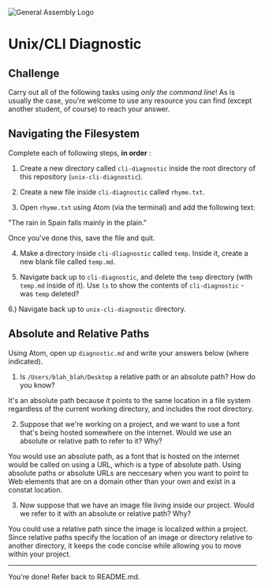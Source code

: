 ![General Assembly Logo](http://i.imgur.com/ke8USTq.png)

# Unix/CLI Diagnostic

## Challenge

Carry out all of the following tasks using _only the command line_! As is
usually the case, you're welcome to use any resource you can find (except
another student, of course) to reach your answer.

## Navigating the Filesystem

Complete each of following steps, **in order** :

1. Create a new directory called `cli-diagnostic` inside the root directory of
this repository (`unix-cli-diagnostic`).

2. Create a new file inside `cli-diagnostic` called `rhyme.txt`.

3. Open `rhyme.txt` using Atom (via the terminal) and add the following text:

 "The rain in Spain falls mainly in the plain."

 Once you've done this, save the file and quit.

4. Make a directory inside `cli-dliagnostic` called `temp`. Inside it, create a new blank file called `temp.md`.

5. Navigate back up to `cli-diagnostic`, and delete the `temp` directory (with `temp.md` inside of it). Use `ls` to show the contents of `cli-diagnostic` - was `temp` deleted?

6.) Navigate back up to `unix-cli-diagnostic` directory.

## Absolute and Relative Paths

Using Atom, open up `diagnostic.md` and write your answers below (where indicated).

1. Is `/Users/blah_blah/Desktop` a relative path or an absolute path? How do you know?

 <!-- Answer Starts Here -->

 It's an absolute path because it points to the same location in a file system regardless of the current working directory, and includes the root directory.

 <!-- Answer Ends Here -->

2. Suppose that we're working on a project, and we want to use a font that's being hosted somewhere on the internet. Would we use an absolute or relative path to refer to it? Why?

 <!-- Answer Starts Here -->

 You would use an absolute path, as a font that is hosted on the internet would be called on using a URL, which is a type of absolute path. Using absolute paths or absolute URLs are neccesary when you want to point to Web elements that are on a domain other than your own and exist in a constat location.

 <!-- Answer Ends Here -->

3. Now suppose that we have an image file living inside our project. Would we refer to it with an absolute or relative path? Why?

 <!-- Answer Starts Here -->

 You could use a relative path since the image is localized within a project. Since relative paths specify the location of an image or directory relative to another directory, it keeps the code concise while allowing you to move within your project. 

 <!-- Answer Ends Here -->

<hr>

You're done! Refer back to README.md.
